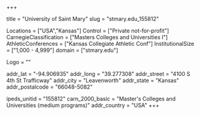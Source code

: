 
+++

title = "University of Saint Mary"
slug = "stmary.edu_155812"

Locations = ["USA","Kansas"]
Control = ["Private not-for-profit"]
CarnegieClassification = ["Masters Colleges and Universities I"]
AthleticConferences = ["Kansas Collegiate Athletic Conf"]
InstitutionalSize = ["1,000 - 4,999"]
domain = ["stmary.edu"]

Logo = ""

addr_lat = "-94.906935"
addr_long = "39.277308"
addr_street = "4100 S 4th St Trafficway"
addr_city = "Leavenworth"
addr_state = "Kansas"
addr_postalcode = "66048-5082"

ipeds_unitid = "155812"
carn_2000_basic = "Master's Colleges and Universities (medium programs)"
addr_country = "USA"
+++
    
